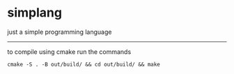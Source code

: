 # simplang
just a simple programming language

----

to compile using cmake run the commands

`cmake -S . -B out/build/ && cd out/build/ && make`